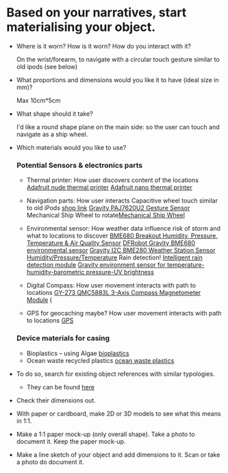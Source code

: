 # Based on your narratives, start materialising your object.

- Where is it worn? How is it worn? How do you interact with it?

    On the wrist/forearm, to navigate with a circular touch gesture similar to old ipods (see below)

- What proportions and dimensions would you like it to have (ideal size in mm)?

    Max 10cm*5cm
    
- What shape should it take?

    I'd like a round shape plane on the main side: so the user can touch and navigate as a ship wheel.

- Which materials would you like to use?
    ### Potential Sensors & electronics parts
    - Thermal printer: How user discovers content of the locations
        [Adafruit nude thermal printer](https://www.adafruit.com/product/2753)
        [Adafruit nano thermal printer](https://www.adafruit.com/product/2752)
    
    - Navigation parts: How user interacts
        Capacitive wheel touch similar to old iPods [shop link](https://www.bastelgarage.ch/dfrobot/capacitive-touch-kit-fur-arduino?page=4)
        [Gravity PAJ7620U2 Gesture Sensor](https://www.bastelgarage.ch/bauteile/sensoren/bewegung/gravity-paj7620u2-gesten-sensor)
        Mechanical Ship Wheel to rotate[Mechanical Ship Wheel](https://poolkart.com/wp-content/uploads/2021/01/shipwheel-bracelet-poolkart1.jpg)
    
    - Environmental sensor: How weather data influence risk of storm and what to locations to discover
        [BME680 Breakout Humidity, Pressure, Temperature & Air Quality Sensor](https://www.bastelgarage.ch/raspberry-pi/rpi-sensoren/bme680-breakout-luftfeuchtigkeits-druck-temperatur-luftgutesensor)
        [DFRobot Gravity BME680 environmental sensor](https://www.bastelgarage.ch/bauteile/sensoren/co2-gas-luftqualitat/gravity-bme680-umweltsensor)
        [Gravity I2C BME280 Weather Station Sensor Humidity/Pressure/Temperature](https://www.bastelgarage.ch/gravity-i2c-bme280-wetterstation-sensor-feuchtigkeit-druck-temperatur)
        Rain detection! [Intelligent rain detection module](https://www.bastelgarage.ch/bauteile/sensoren/feuchtigkeit/intelligent-rain-detection-modul)
        [Gravity environment sensor for temperature-humidity-barometric pressure-UV brightness](https://www.bastelgarage.ch/bauteile/sensoren/temperatur/gravity-umgebungssensor-fur-temperatur-feuchte-luftdruck-uv-helligkeit)

    - Digital Compass: How user movement interacts with path to locations
        [GY-273 QMC5883L 3-Axis Compass Magnetometer Module](https://www.bastelgarage.ch/bauteile/sensoren/bewegung/gy-273-qmc5883l-3-achsen-kompass-magnetometer-modul)
(
    - GPS for geocaching maybe? How user movement interacts with path to locations
        [GPS](https://www.adafruit.com/product/1272)
        
    ### Device materials for casing
    - Bioplastics – using Algae [bioplastics](https://www.dezeen.com/2019/01/18/margarita-talep-algae-bioplastic-packaging-design/)
    - Ocean waste recycled plastics [ocean waste plastics](https://www.oceanwasteplastic.com/)

- To do so, search for existing object references with similar typologies.
    - They can be found [here](/process/object/references/)
- Check their dimensions out.

- With paper or cardboard, make 2D or 3D models to see what this means in 1:1.

- Make a 1:1 paper mock-up (only overall shape). Take a photo to document it. Keep the paper mock-up.

- Make a line sketch of your object and add dimensions to it. Scan or take a photo do document it.